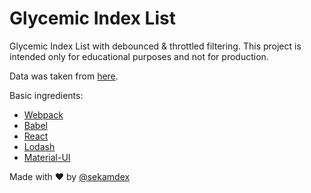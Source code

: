 # Glycemic Index List

Glycemic Index List with debounced & throttled filtering.
This project is intended only for educational purposes and not for production.

Data was taken from [here](https://github.com/codezaur/GlycemicIndex/blob/master/foodTables.json).

Basic ingredients:
- [Webpack](https://webpack.js.org/)
- [Babel](https://babeljs.io/)
- [React](https://reactjs.org/)
- [Lodash](https://lodash.com/)
- [Material-UI](https://material-ui.com/)

Made with ❤️ by [@sekamdex](https://www.linkedin.com/in/sekamdex/?locale=en_US)